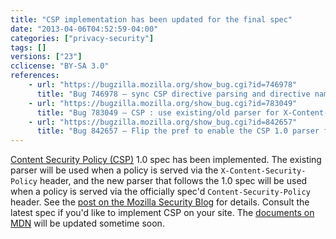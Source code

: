 ```yaml
---
title: "CSP implementation has been updated for the final spec"
date: "2013-04-06T04:52:59-04:00"
categories: ["privacy-security"]
tags: []
versions: ["23"]
cclicense: "BY-SA 3.0"
references:
    - url: "https://bugzilla.mozilla.org/show_bug.cgi?id=746978"
      title: "Bug 746978 – sync CSP directive parsing and directive names with w3c CSP 1.0 spec"
    - url: "https://bugzilla.mozilla.org/show_bug.cgi?id=783049"
      title: "Bug 783049 – CSP : use existing/old parser for X-Content-Security-Policy header, new/CSP 1.0 spec compliant parser for Content-Security-Policy header"
    - url: "https://bugzilla.mozilla.org/show_bug.cgi?id=842657"
      title: "Bug 842657 – Flip the pref to enable the CSP 1.0 parser for Firefox"
---
```

[Content Security Policy (CSP)](https://developer.mozilla.org/docs/Security/CSP) 1.0 spec has been implemented. The existing parser will be used when a policy is served via the `X-Content-Security-Policy` header, and the new parser that follows the 1.0 spec will be used when a policy is served via the officially spec'd `Content-Security-Policy` header. See the [post on the Mozilla Security Blog](https://blog.mozilla.org/security/2013/06/11/content-security-policy-1-0-lands-in-firefox/) for details. Consult the latest spec if you'd like to implement CSP on your site. The [documents on MDN](https://developer.mozilla.org/docs/Security/CSP) will be updated sometime soon.
